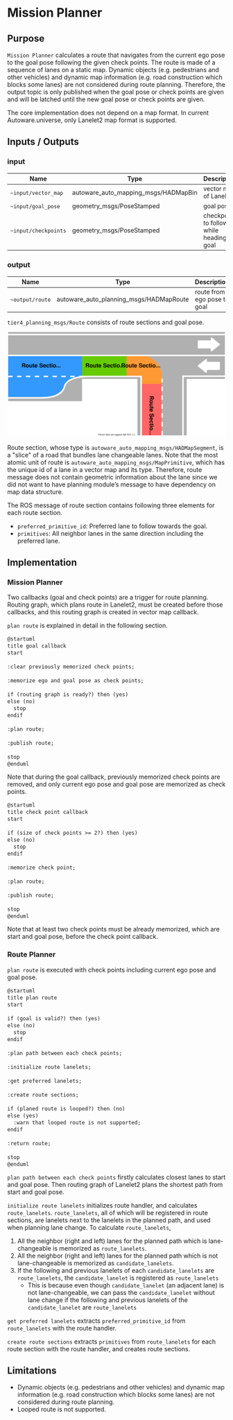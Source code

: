 # Mission Planner

## Purpose

`Mission Planner` calculates a route that navigates from the current ego pose to the goal pose following the given check points.
The route is made of a sequence of lanes on a static map.
Dynamic objects (e.g. pedestrians and other vehicles) and dynamic map information (e.g. road construction which blocks some lanes) are not considered during route planning.
Therefore, the output topic is only published when the goal pose or check points are given and will be latched until the new goal pose or check points are given.

The core implementation does not depend on a map format.
In current Autoware.universe, only Lanelet2 map format is supported.

## Inputs / Outputs

### input

| Name                 | Type                                 | Description                                |
| -------------------- | ------------------------------------ | ------------------------------------------ |
| `~input/vector_map`  | autoware_auto_mapping_msgs/HADMapBin | vector map of Lanelet2                     |
| `~input/goal_pose`   | geometry_msgs/PoseStamped            | goal pose                                  |
| `~input/checkpoints` | geometry_msgs/PoseStamped            | checkpoint to follow while heading to goal |

### output

| Name            | Type                                    | Description                 |
| --------------- | --------------------------------------- | --------------------------- |
| `~output/route` | autoware_auto_planning_msgs/HADMapRoute | route from ego pose to goal |

`tier4_planning_msgs/Route` consists of route sections and goal pose.

![route_sections](./media/route_sections.svg)

Route section, whose type is `autoware_auto_mapping_msgs/HADMapSegment`, is a "slice" of a road that bundles lane changeable lanes.
Note that the most atomic unit of route is `autoware_auto_mapping_msgs/MapPrimitive`, which has the unique id of a lane in a vector map and its type.
Therefore, route message does not contain geometric information about the lane since we did not want to have planning module’s message to have dependency on map data structure.

The ROS message of route section contains following three elements for each route section.

- `preferred_primitive_id`: Preferred lane to follow towards the goal.
- `primitives`: All neighbor lanes in the same direction including the preferred lane.

## Implementation

### Mission Planner

Two callbacks (goal and check points) are a trigger for route planning.
Routing graph, which plans route in Lanelet2, must be created before those callbacks, and this routing graph is created in vector map callback.

`plan route` is explained in detail in the following section.

```plantuml
@startuml
title goal callback
start

:clear previously memorized check points;

:memorize ego and goal pose as check points;

if (routing graph is ready?) then (yes)
else (no)
  stop
endif

:plan route;

:publish route;

stop
@enduml
```

Note that during the goal callback, previously memorized check points are removed, and only current ego pose and goal pose are memorized as check points.

```plantuml
@startuml
title check point callback
start

if (size of check points >= 2?) then (yes)
else (no)
  stop
endif

:memorize check point;

:plan route;

:publish route;

stop
@enduml
```

Note that at least two check points must be already memorized, which are start and goal pose, before the check point callback.

### Route Planner

`plan route` is executed with check points including current ego pose and goal pose.

```plantuml
@startuml
title plan route
start

if (goal is valid?) then (yes)
else (no)
  stop
endif

:plan path between each check points;

:initialize route lanelets;

:get preferred lanelets;

:create route sections;

if (planed route is looped?) then (no)
else (yes)
  :warn that looped route is not supported;
endif

:return route;

stop
@enduml
```

`plan path between each check points` firstly calculates closest lanes to start and goal pose.
Then routing graph of Lanelet2 plans the shortest path from start and goal pose.

`initialize route lanelets` initializes route handler, and calculates `route_lanelets`.
`route_lanelets`, all of which will be registered in route sections, are lanelets next to the lanelets in the planned path, and used when planning lane change.
To calculate `route_lanelets`,

1. All the neighbor (right and left) lanes for the planned path which is lane-changeable is memorized as `route_lanelets`.
2. All the neighbor (right and left) lanes for the planned path which is not lane-changeable is memorized as `candidate_lanelets`.
3. If the following and previous lanelets of each `candidate_lanelets` are `route_lanelets`, the `candidate_lanelet` is registered as `route_lanelets`
   - This is because even though `candidate_lanelet` (an adjacent lane) is not lane-changeable, we can pass the `candidate_lanelet` without lane change if the following and previous lanelets of the `candidate_lanelet` are `route_lanelets`

`get preferred lanelets` extracts `preferred_primitive_id` from `route_lanelets` with the route handler.

`create route sections` extracts `primitives` from `route_lanelets` for each route section with the route handler, and creates route sections.

## Limitations

- Dynamic objects (e.g. pedestrians and other vehicles) and dynamic map information (e.g. road construction which blocks some lanes) are not considered during route planning.
- Looped route is not supported.
